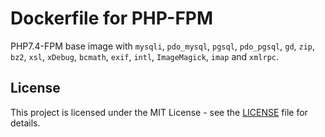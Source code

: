 # Dockerfile for PHP-FPM

PHP7.4-FPM base image with `mysqli`, `pdo_mysql`, `pgsql`, `pdo_pgsql`, `gd`, `zip`, `bz2`, `xsl`, `xDebug`, `bcmath`, `exif`, `intl`, `ImageMagick`, `imap` and `xmlrpc`.
## License

This project is licensed under the MIT License - see the [LICENSE](LICENSE) file for details.
